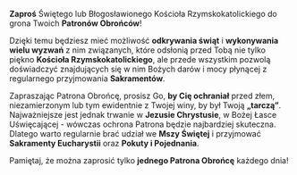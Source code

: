 **Zaproś** Świętego lub Błogosławionego Kościoła Rzymskokatolickiego do grona Twoich **Patronów Obrońców**!

Dzięki temu będziesz mieć możliwość **odkrywania świąt** i **wykonywania wielu wyzwań** z nim związanych, które odsłonią przed Tobą nie tylko piękno **Kościoła Rzymskokatolickiego**, ale przede wszystkim pozwolą doświadczyć znajdujących się w nim Bożych darów i mocy płynącej z regularnego przyjmowania **Sakramentów**.

Zapraszając Patrona Obrońcę, prosisz Go, **by Cię ochraniał** przed złem, niezamierzonym lub tym ewidentnie z Twojej winy, by był Twoją **„tarczą”**. Najważniejsze jest jednak trwanie w **Jezusie Chrystusie**, w Bożej Łasce Uświęcającej - wówczas ochrona Patrona będzie najbardziej skuteczna. Dlatego warto regularnie brać udział we **Mszy Świętej** i przyjmować **Sakramenty Eucharystii** oraz **Pokuty i Pojednania**.

Pamiętaj, że można zaprosić tylko **jednego Patrona Obrońcę** każdego dnia!
